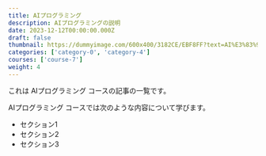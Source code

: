 ```yaml
---
title: AIプログラミング
description: AIプログラミングの説明
date: 2023-12-12T00:00:00.000Z
draft: false
thumbnail: https://dummyimage.com/600x400/3182CE/EBF8FF?text=AI%E3%83%97%E3%83%AD%E3%82%B0%E3%83%A9%E3%83%9F%E3%83%B3%E3%82%B0
categories: ['category-0', 'category-4']
courses: ['course-7']
weight: 4
---
```


これは AIプログラミング コースの記事の一覧です。

  AIプログラミング コースでは次のような内容について学びます。

  - セクション1
  - セクション2
  - セクション3